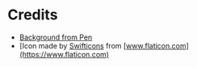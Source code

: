 # Credits

- [Background from Pen](https://codepen.io/P1N2O/pen/pyBNzX)
- [Icon made by [Swifticons](https://www.flaticon.com/authors/swifticons) from [www.flaticon.com](https://www.flaticon.com)
